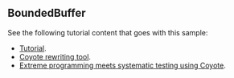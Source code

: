 ## BoundedBuffer

See the following tutorial content that goes with this sample:

- [Tutorial](https://microsoft.github.io/coyote/samples/tasks/bounded-buffer).
- [Coyote rewriting tool](https://microsoft.github.io/coyote/get-started/using-coyote).
- [Extreme programming meets systematic testing using Coyote](https://cloudblogs.microsoft.com/opensource/2020/07/14/extreme-programming-meets-systematic-testing-using-coyote/).
